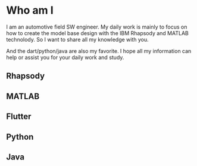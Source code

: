 # Who am I

I am an automotive field SW engineer. My daily work is mainly to focus on how to create the model base design with the IBM Rhapsody and MATLAB technolody. So I want to share all my knowledge with you.

And the dart/python/java are also my favorite. I hope all my information can help or assist you for your daily work and study.

## Rhapsody

## MATLAB

## Flutter

## Python

## Java
